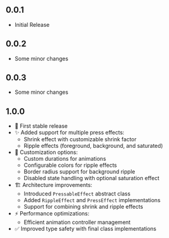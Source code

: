 ## 0.0.1

* Initial Release

## 0.0.2

* Some minor changes

## 0.0.3

* Some minor changes

## 1.0.0

* 🎉 First stable release
* ✨ Added support for multiple press effects:
  * Shrink effect with customizable shrink factor
  * Ripple effects (foreground, background, and saturated)
* 🔧 Customization options:
  * Custom durations for animations
  * Configurable colors for ripple effects
  * Border radius support for background ripple
  * Disabled state handling with optional saturation effect
* 🏗️ Architecture improvements:
  * Introduced `PressableEffect` abstract class
  * Added `RippleEffect` and `PressEffect` implementations
  * Support for combining shrink and ripple effects
* ⚡ Performance optimizations:
  * Efficient animation controller management
* ✅ Improved type safety with final class implementations

